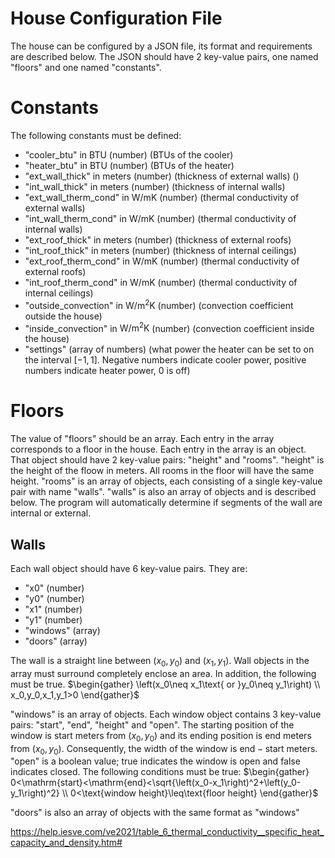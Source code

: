 # House Configuration File

The house can be configured by a JSON file, its format and requirements are described below. The JSON should have 2 key-value pairs, one named "floors" and one named "constants".

# Constants
The following constants must be defined:
 * "cooler_btu" in $\mathrm{BTU}$ (number) (BTUs of the cooler)
 * "heater_btu" in $\mathrm{BTU}$ (number) (BTUs of the heater)
 * "ext_wall_thick" in meters (number) (thickness of external walls) ()
 * "int_wall_thick" in meters (number) (thickness of internal walls)
 * "ext_wall_therm_cond" in $\mathrm{W/mK}$ (number) (thermal conductivity of external walls)
 * "int_wall_therm_cond" in $\mathrm{W/mK}$ (number) (thermal conductivity of internal walls)
 * "ext_roof_thick" in meters (number) (thickness of external roofs)
 * "int_roof_thick" in meters (number) (thickness of internal ceilings)
 * "ext_roof_therm_cond" in $\mathrm{W/mK}$ (number) (thermal conductivity of external roofs)
 * "int_roof_therm_cond" in $\mathrm{W/mK}$ (number) (thermal conductivity of internal ceilings)
 * "outside_convection" in $\mathrm{W/m^2K}$ (number) (convection coefficient outside the house)
 * "inside_convection" in $\mathrm{W/m^2K}$ (number) (convection coefficient inside the house)
 * "settings" (array of numbers) (what power the heater can be set to on the interval $[-1,1]$. Negative numbers indicate cooler power, positive numbers indicate heater power, $0$ is off)

# Floors
The value of "floors" should be an array. Each entry in the array corresponds to a floor in the house. Each entry in the array is an object. That object should have 2 key-value pairs: "height" and "rooms". "height" is the height of the floow in meters. All rooms in the floor will have the same height. "rooms" is an array of objects, each consisting of a single key-value pair with name "walls". "walls" is also an array of objects and is described below. The program will automatically determine if segments of the wall are internal or external.

## Walls
Each wall object should have 6 key-value pairs. They are:
 * "x0" (number)
 * "y0" (number)
 * "x1" (number)
 * "y1" (number)
 * "windows" (array)
 * "doors" (array)

The wall is a straight line between $(x_0, y_0)$ and $(x_1, y_1)$. Wall objects in the array must surround completely enclose an area. In addition, the following must be true.
$\begin{gather}
	\left(x_0\neq x_1\text{ or }y_0\neq y_1\right) \\
	x_0,y_0,x_1,y_1>0
\end{gather}$

"windows" is an array of objects. Each window object contains 3 key-value pairs: "start", "end", "height" and "open". The starting position of the window is $\mathrm{start}$ meters from $(x_0, y_0)$ and its ending position is $\mathrm{end}$ meters from $(x_0, y_0)$. Consequently, the width of the window is $\mathrm{end}-\mathrm{start}$ meters. "open" is a boolean value; true indicates the window is open and false indicates closed. The following conditions must be true:
$\begin{gather}
	0<\mathrm{start}<\mathrm{end}<\sqrt{\left(x_0-x_1\right)^2+\left(y_0-y_1\right)^2} \\
	0<\text{window height}\leq\text{floor height}
\end{gather}$

"doors" is also an array of objects with the same format as "windows"

https://help.iesve.com/ve2021/table_6_thermal_conductivity__specific_heat_capacity_and_density.htm#